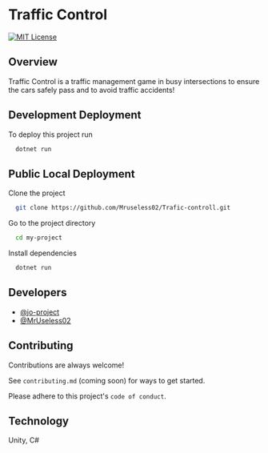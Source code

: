 # Traffic Control
[![MIT License](https://img.shields.io/badge/License-MIT-green.svg)](https://choosealicense.com/licenses/mit/)

## Overview
Traffic Control is a traffic management game in busy intersections to ensure the cars safely pass and to avoid traffic accidents!


## Development Deployment

To deploy this project run

```bash
  dotnet run
```


## Public Local Deployment

Clone the project

```bash
  git clone https://github.com/Mruseless02/Trafic-controll.git
```

Go to the project directory

```bash
  cd my-project
```

Install dependencies

```bash
  dotnet run
```



## Developers

- [@jo-project](https://www.github.com/jo-project)
- [@MrUseless02](https://www.github.com/MrUseless02)


## Contributing

Contributions are always welcome!

See `contributing.md` (coming soon) for ways to get started.

Please adhere to this project's `code of conduct`.


## Technology

Unity, C#